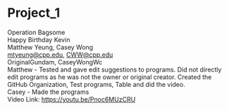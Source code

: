 # Project_1
Operation Bagsome\
Happy Birthday Kevin\
Matthew Yeung, Casey Wong\
mtyeung@cpp.edu, CWW@cpp.edu\
OriginalGundam, CaseyWongWc\
Matthew - Tested and gave edit suggestions to programs. Did not directly edit programs as he was not the owner or original creator. Created the GitHub Organization, Test programs, Table and did the video.\
Casey - Made the programs\
Video Link: https://youtu.be/Pnoc6MUzCRU
